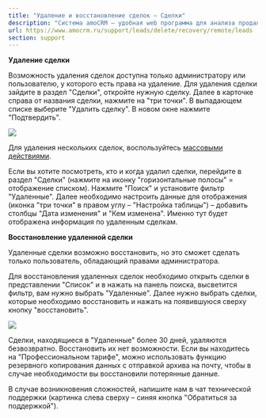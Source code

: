 ```yaml
---
title: "Удаление и восстановление сделок — Сделки"
description: "Система amoCRM – удобная web программа для анализа продаж, доступная в режиме online из любой точки мира! Подробности узнавайте по указанным на сайте телефонам в Москве."
url: https://www.amocrm.ru/support/leads/delete/recovery/remote/leads
section: support
---
```


**Удаление сделки**

Возможность удаления сделок доступна только администратору или пользователю, у которого есть права на удаление. Для удаления сделки зайдите в раздел "Сделки", откройте нужную сделку. Далее в карточке справа от названия сделки, нажмите на "три точки". В выпадающем списке выберите "Удалить сделку". В новом окне нажмите "Подтвердить".

![](/uploads/2019/06/udalenie_1.png)

Для удаления нескольких сделок, воспользуйтесь [массовыми действиями](https://www.amocrm.ru/support/leads/mass_transform_leads).

Если вы хотите посмотреть, кто и когда удалил сделки, перейдите в раздел "Сделки" (нажмите на иконку "горизонтальные полосы" = отображение списком). Нажмите "Поиск" и установите фильтр "Удаленные". Далее необходимо настроить данные для отображения (иконка "три точки" в правом углу – "Настройка таблицы") – добавить столбцы "Дата изменения" и "Кем изменена". Именно тут будет отображена информация по удаленным сделкам.

**Восстановление удаленной сделки**

Удаленные сделки возможно восстановить, но это сможет сделать только пользователь, обладающий правами администратора.

Для восстановления удаленных сделок необходимо открыть сделки в представлении "Список" и в нажать на панель поиска, высветится фильтр, вам нужно выбрать "Удаленные". Далее нужно выбрать сделки, которые необходимо восстановить и нажать на появившуюся сверху кнопку "восстановить".

![](/uploads/2019/06/recovery_remote_lead_1.png)

Сделки, находящиеся в "Удаленные" более 30 дней, удаляются безвозвратно. Восстановить их нет возможности. Если вы находитесь на "Профессиональном тарифе", можно использовать функцию резервного копирования данных с отправкой архива на почту, чтобы в случае необходимости вы восстановили потерянные данные.

В случае возникновения сложностей, напишите нам в чат технической поддержки (картинка слева сверху – синяя кнопка "Обратиться за поддержкой").